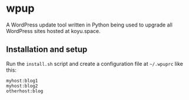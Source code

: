 # wpup

A WordPress update tool written in Python being used to upgrade all WordPress sites hosted at koyu.space.

## Installation and setup

Run the `install.sh` script and create a configuration file at `~/.wpuprc` like this:

```
myhost:blog1
myhost:blog2
otherhost:blog
```